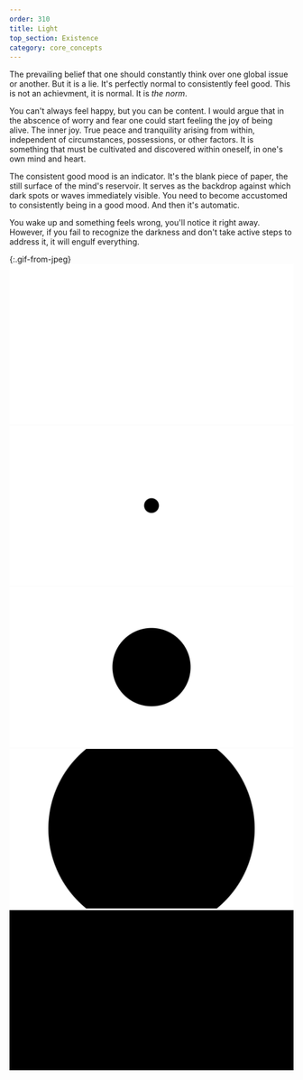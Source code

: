 ```yaml
---
order: 310
title: Light
top_section: Existence
category: core_concepts
---
```


The prevailing belief that one should constantly think over one global issue or another. But it is a lie. It's perfectly normal to consistently feel good. This is not an achievment, it is normal. It is _the norm_.

You can't always feel happy, but you can be content. I would argue that in the abscence of worry and fear one could start feeling the joy of being alive. The inner joy. True peace and tranquility arising from within, independent of circumstances, possessions, or other factors. It is something that must be cultivated and discovered within oneself, in one's own mind and heart.

The consistent good mood is an indicator. It's the blank piece of paper, the still surface of the mind's reservoir. It serves as the backdrop against which dark spots or waves immediately visible. You need to become accustomed to consistently being in a good mood. And then it's automatic.

You wake up and something feels wrong, you'll notice it right away. However, if you fail to recognize the darkness and don't take active steps to address it, it will engulf everything.

{:.gif-from-jpeg}
![](/images/book/light/joy-31.jpeg)
![](/images/book/light/joy-32.jpeg)
![](/images/book/light/joy-33.jpeg)
![](/images/book/light/joy-34.jpeg)
![](/images/book/light/joy-35.jpeg)
